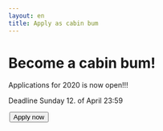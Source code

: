 ```yaml
---
layout: en
title: Apply as cabin bum
---
```

<h1>Become a cabin bum!</h1>

<p>Applications for 2020 is now open!!! </p>
<p>Deadline Sunday 12. of April 23:59</p>

<a style="text-align: center; padding: 2px" href="https://docs.google.com/forms/d/e/1FAIpQLSe9mEsHsseg_jm_Sfoddm6MQ2Cv_K0aV_qPpp6U6qehDqUJRA/viewform?usp=sf_link">
	<button class="applyBtn"> 
  Apply now
	</button>
</a>